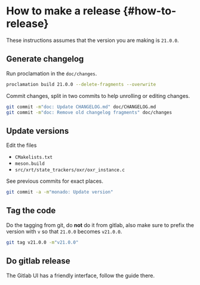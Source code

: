 # How to make a release {#how-to-release}

<!--
Copyright 2021, Collabora, Ltd. and the Monado contributors
SPDX-License-Identifier: BSL-1.0
-->

These instructions assumes that the version you are making is `21.0.0`.

## Generate changelog

Run proclamation in the `doc/changes`.

```sh
proclamation build 21.0.0 --delete-fragments --overwrite
```

Commit changes, split in two commits to help unrolling or editing changes.

```sh
git commit -m"doc: Update CHANGELOG.md" doc/CHANGELOG.md
git commit -m"doc: Remove old changelog fragments" doc/changes
```

## Update versions

Edit the files

* `CMakelists.txt`
* `meson.build`
* `src/xrt/state_trackers/oxr/oxr_instance.c`

See previous commits for exact places.

```sh
git commit -a -m"monado: Update version"
```

## Tag the code

Do the tagging from git, do **not** do it from gitlab, also make sure to prefix
the version with `v` so that `21.0.0` becomes `v21.0.0`.

```sh
git tag v21.0.0 -m"v21.0.0"
```

## Do gitlab release

The Gitlab UI has a friendly interface, follow the guide there.
